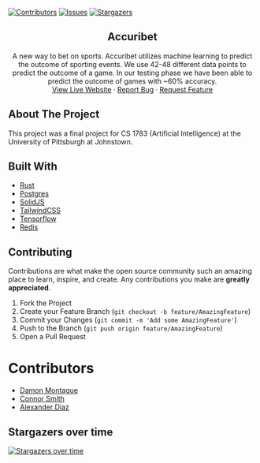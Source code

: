 [![Contributors][contributors-shield]][contributors-url]
[![Issues][issues-shield]][issues-url]
[![Stargazers][stars-shield]][stars-url]


<h2 align="center">Accuribet</h2>
<p align="center">
  A new way to bet on sports. Accuribet utilizes machine learning to predict the outcome of sporting events. We use 42-48 different data points to predict the outcome of a game. In our testing phase we have been able to predict the outcome of games with ~60% accuracy.
  <br/>
    <a href="https://accuribet.win">View Live Website</a>
    ·
    <a href="https://github.com/day-mon/sports-betting-ai/issues/new">Report Bug</a>
    ·
    <a href="https://github.com/day-mon/sports-betting-ai/issues/new">Request Feature</a>
</p>


## About The Project
This project was a final project for CS 1783 (Artificial Intelligence) at the University of Pittsburgh at Johnstown.


## Built With
* [Rust](https://www.rust-lang.org/)
* [Postgres](https://www.postgresql.org/)
* [SolidJS](https://www.solidjs.com/)
* [TailwindCSS](https://tailwindcss.com/)
* [Tensorflow](https://www.tensorflow.org/)
* [Redis](https://redis.io/)


## Contributing
Contributions are what make the open source community such an amazing place to learn, inspire, and create. Any contributions you make are **greatly appreciated**.

1. Fork the Project
2. Create your Feature Branch (`git checkout -b feature/AmazingFeature`)
3. Commit your Changes (`git commit -m 'Add some AmazingFeature'`)
4. Push to the Branch (`git push origin feature/AmazingFeature`)
5. Open a Pull Request

# Contributors
* [Damon Montague](mailto:dam286@pitt.edu)
* [Connor Smith](mailto:ces156@pitt.edu)
* [Alexander Diaz](mailto:ajd159@pitt.edu)

[contributors-shield]: https://img.shields.io/github/contributors/day-mon/sports-betting-ai.svg?style=for-the-badge
[contributors-url]: https://github.com/day-mon/sports-betting-ai/graphs/contributors
[issues-shield]: https://img.shields.io/github/issues/day-mon/sports-betting-ai.svg?style=for-the-badge
[issues-url]: https://github.com/day-mon/sports-betting-ai/issues
[stars-shield]: https://img.shields.io/github/stars/day-mon/sports-betting-ai.svg?style=for-the-badge
[stars-url]: https://github.com/day-mon/sports-betting-ai/stargazers

                        
## Stargazers over time
[![Stargazers over time](https://starchart.cc/day-mon/sports-betting-ai.svg?variant=adaptive)](https://starchart.cc/day-mon/sports-betting-ai)

